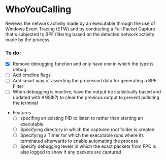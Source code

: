 # WhoYouCalling
Reviews the network activity made by an executable through the use of Windows Event Tracing (ETW) and by conducting a Full Packet Capture that's subjected to BPF filtering based on the detected network activity made by the process. 

### To do:
- [X] Remove debugging function and only have one in which the type is debug.
- [ ] Add cmdline flags 
- [ ] Add smart way of asserting the processed data for generating a BPF Filter
- [ ] When debugging is inactive, have the output be statistically based and updated with ANSII(?) to clear the previous output to prevent polluting the terminal
- Features
  - [ ] specifing an existing PID to listen to rather than starting an executable
  - [ ] Specifying directory in which the captured root folder is created
  - [ ] Specifying a Timer for which the executable runs where its terminated afterwards to enable automating the process
  - [ ] Specify debugging levels in which the exact packets from FPC is also logged to show if any packets are captured